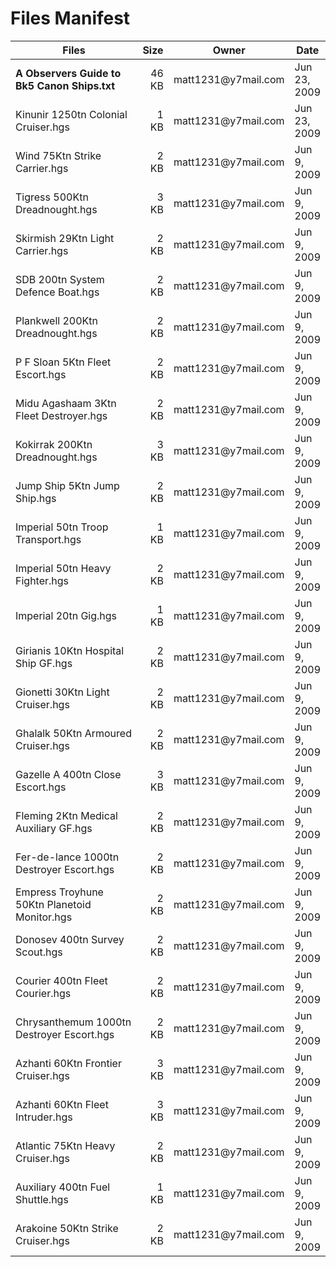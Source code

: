 # Files Manifest

<table>
  <thead>
    <tr>
      <th>Files</th>
      <th>Size</th>
      <th>Owner</th>
      <th>Date</th>
    </tr>
  </thead>
  <tbody>
    <tr>
      <td width="50%"><strong>A Observers Guide to Bk5 Canon Ships.txt</strong></td>
      <td width="10%" style="text-align: right;">46 KB</td>
      <td width="12%" style="text-align: right;">matt1231@y7mail.com</td>
      <td>Jun 23, 2009</td>
    </tr>
    <tr>
      <td>Kinunir 1250tn Colonial Cruiser.hgs</td>
      <td width="10%" style="text-align: right;">1 KB</td>
      <td width="12%" style="text-align: right;">matt1231@y7mail.com</td>
      <td>Jun 23, 2009</td>
    </tr>
    <tr>
      <td>Wind 75Ktn Strike Carrier.hgs</td>
      <td width="10%" style="text-align: right;">2 KB</td>
      <td width="12%" style="text-align: right;">matt1231@y7mail.com</td>
      <td>Jun 9, 2009</td>
    </tr>
    <tr>
      <td>Tigress 500Ktn Dreadnought.hgs</td>
      <td width="10%" style="text-align: right;">3 KB</td>
      <td width="12%" style="text-align: right;">matt1231@y7mail.com</td>
      <td>Jun 9, 2009</td>
    </tr>
    <tr>
      <td>Skirmish 29Ktn Light Carrier.hgs</td>
      <td width="10%" style="text-align: right;">2 KB</td>
      <td width="12%" style="text-align: right;">matt1231@y7mail.com</td>
      <td>Jun 9, 2009</td>
    </tr>
    <tr>
      <td>SDB 200tn System Defence Boat.hgs</td>
      <td width="10%" style="text-align: right;">2 KB</td>
      <td width="12%" style="text-align: right;">matt1231@y7mail.com</td>
      <td>Jun 9, 2009</td>
    </tr>
    <tr>
      <td>Plankwell 200Ktn Dreadnought.hgs</td>
      <td width="10%" style="text-align: right;">2 KB</td>
      <td width="12%" style="text-align: right;">matt1231@y7mail.com</td>
      <td>Jun 9, 2009</td>
    </tr>
    <tr>
      <td>P F Sloan 5Ktn Fleet Escort.hgs</td>
      <td width="10%" style="text-align: right;">2 KB</td>
      <td width="12%" style="text-align: right;">matt1231@y7mail.com</td>
      <td>Jun 9, 2009</td>
    </tr>
    <tr>
      <td>Midu Agashaam 3Ktn Fleet Destroyer.hgs</td>
      <td width="10%" style="text-align: right;">2 KB</td>
      <td width="12%" style="text-align: right;">matt1231@y7mail.com</td>
      <td>Jun 9, 2009</td>
    </tr>
    <tr>
      <td>Kokirrak 200Ktn Dreadnought.hgs</td>
      <td width="10%" style="text-align: right;">3 KB</td>
      <td width="12%" style="text-align: right;">matt1231@y7mail.com</td>
      <td>Jun 9, 2009</td>
    </tr>
    <tr>
      <td>Jump Ship 5Ktn Jump Ship.hgs</td>
      <td width="10%" style="text-align: right;">2 KB</td>
      <td width="12%" style="text-align: right;">matt1231@y7mail.com</td>
      <td>Jun 9, 2009</td>
    </tr>
    <tr>
      <td>Imperial 50tn Troop Transport.hgs</td>
      <td width="10%" style="text-align: right;">1 KB</td>
      <td width="12%" style="text-align: right;">matt1231@y7mail.com</td>
      <td>Jun 9, 2009</td>
    </tr>
    <tr>
      <td>Imperial 50tn Heavy Fighter.hgs</td>
      <td width="10%" style="text-align: right;">2 KB</td>
      <td width="12%" style="text-align: right;">matt1231@y7mail.com</td>
      <td>Jun 9, 2009</td>
    </tr>
    <tr>
      <td>Imperial 20tn Gig.hgs</td>
      <td width="10%" style="text-align: right;">1 KB</td>
      <td width="12%" style="text-align: right;">matt1231@y7mail.com</td>
      <td>Jun 9, 2009</td>
    </tr>
    <tr>
      <td>Girianis 10Ktn Hospital Ship GF.hgs</td>
      <td width="10%" style="text-align: right;">2 KB</td>
      <td width="12%" style="text-align: right;">matt1231@y7mail.com</td>
      <td>Jun 9, 2009</td>
    </tr>
    <tr>
      <td>Gionetti 30Ktn Light Cruiser.hgs</td>
      <td width="10%" style="text-align: right;">2 KB</td>
      <td width="12%" style="text-align: right;">matt1231@y7mail.com</td>
      <td>Jun 9, 2009</td>
    </tr>
    <tr>
      <td>Ghalalk 50Ktn Armoured Cruiser.hgs</td>
      <td width="10%" style="text-align: right;">2 KB</td>
      <td width="12%" style="text-align: right;">matt1231@y7mail.com
      <td>Jun 9, 2009</td>
    </tr>
    <tr>
      <td>Gazelle A 400tn Close Escort.hgs</td>
      <td width="10%" style="text-align: right;">3 KB</td>
      <td width="12%" style="text-align: right;">matt1231@y7mail.com</td>
      <td>Jun 9, 2009</td>
    </tr>
    <tr>
      <td>Fleming 2Ktn Medical Auxiliary GF.hgs</td>
      <td width="10%" style="text-align: right;">2 KB</td>
      <td width="12%" style="text-align: right;">matt1231@y7mail.com</td>
      <td>Jun 9, 2009</td>
    </tr>
    <tr>
      <td>Fer-de-lance 1000tn Destroyer Escort.hgs</td>
      <td width="10%" style="text-align: right;">2 KB</td>
      <td width="12%" style="text-align: right;">matt1231@y7mail.com</td>
      <td>Jun 9, 2009</td>
    </tr>
    <tr>
      <td>Empress Troyhune 50Ktn Planetoid Monitor.hgs</td>
      <td width="10%" style="text-align: right;">2 KB</td>
      <td width="12%" style="text-align: right;">matt1231@y7mail.com</td>
      <td>Jun 9, 2009</td>
    </tr>
    <tr>
      <td>Donosev 400tn Survey Scout.hgs</td>
      <td width="10%" style="text-align: right;">2 KB</td>
      <td width="12%" style="text-align: right;">matt1231@y7mail.com</td>
      <td>Jun 9, 2009</td>
    </tr>
    <tr>
      <td>Courier 400tn Fleet Courier.hgs</td>
      <td width="10%" style="text-align: right;">2 KB</td>
      <td width="12%" style="text-align: right;">matt1231@y7mail.com</td>
      <td>Jun 9, 2009</td>
    </tr>
    <tr>
      <td>Chrysanthemum 1000tn Destroyer Escort.hgs</td>
      <td width="10%" style="text-align: right;">2 KB</td>
      <td width="12%" style="text-align: right;">matt1231@y7mail.com
      <td>Jun 9, 2009</td>
    </tr>
    <tr>
      <td>Azhanti 60Ktn Frontier Cruiser.hgs</td>
      <td width="10%" style="text-align: right;">3 KB</td>
      <td width="12%" style="text-align: right;">matt1231@y7mail.com</td>
      <td>Jun 9, 2009</td>
    </tr>
    <tr>
      <td>Azhanti 60Ktn Fleet Intruder.hgs</td>
      <td width="10%" style="text-align: right;">3 KB</td>
      <td width="12%" style="text-align: right;">matt1231@y7mail.com</td>
      <td>Jun 9, 2009</td>
    </tr>
    <tr>
      <td>Atlantic 75Ktn Heavy Cruiser.hgs</td>
      <td width="10%" style="text-align: right;">2 KB</td>
      <td>matt1231@y7mail.com</td>
      <td>Jun 9, 2009</td>
    </tr>
    <tr>
      <td>Auxiliary 400tn Fuel Shuttle.hgs</td>
      <td width="10%" style="text-align: right;">1 KB</td>
      <td width="12%" style="text-align: right;">matt1231@y7mail.com</td>
      <td>Jun 9, 2009</td>
    </tr>
    <tr>
      <td>Arakoine 50Ktn Strike Cruiser.hgs</td>
      <td width="10%" style="text-align: right;">2 KB</td>
      <td width="12%" style="text-align: right;">matt1231@y7mail.com</td>
      <td>Jun 9, 2009</td>
    </tr>
  </tbody>
</table>
